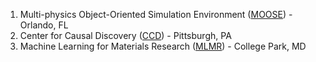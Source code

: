 1. Multi-physics Object-Oriented Simulation Environment ([MOOSE](https://mooseframework.org/)) - Orlando, FL
1. Center for Causal Discovery ([CCD](https://www.ccd.pitt.edu/)) - Pittsburgh, PA
1. Machine Learning for Materials Research ([MLMR](https://www.nanocenter.umd.edu/events/mlmr/)) - College Park, MD
